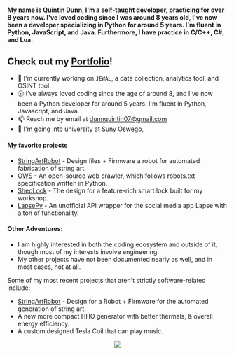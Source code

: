 #### My name is Quintin Dunn, I'm a self-taught developer, practicing for over 8 years now. I've loved coding since I was around 8 years old, I've now been a developer specializing in Python for around 5 years. I'm fluent in Python, JavaScript, and Java. Furthermore, I have practice in C/C++, C#, and Lua.

## Check out my [Portfolio](https://portfolio.quintindev.com)!

- 🔭 I'm currently working on `JEWAL`, a data collection, analytics tool, and OSINT tool.
- 🕥 I've always loved coding since the age of around 8, and I've now been a Python developer for around 5 years. I'm fluent in Python, Javascript, and Java.
- 📫 Reach me by email at [dunnquintin07@gmail.com](mailto:dunnquintin07@gmail.com)
- 🏫 I'm going into university at Suny Oswego, 

#### My favorite projects
 - [StringArtRobot](https://github.com/quintindunn/StringArtRobot) - Design files + Firmware a robot for automated fabrication of string art.
 - [OWS](https://github.com/quintindunn/OWS) - An open-source web crawler, which follows robots.txt specification written in Python.
 - [ShedLock](https://github.com/quintindunn/ShedLock) - The design for a feature-rich smart lock built for my workshop.
 - [LapsePy](https://github.com/quintindunn/lapsepy) - An unofficial API wrapper for the social media app Lapse with a ton of functionality.

#### Other Adventures:
- I am highly interested in both the coding ecosystem and outside of it, though most of my interests involve engineering.
- My other projects have not been documented nearly as well, and in most cases, not at all.

Some of my most recent projects that aren't strictly software-related include:
- [StringArtRobot](https://github.com/quintindunn/StringArtRobot) - Design for a Robot + Firmware for the automated generation of string art.
- A new more compact HHO generator with better thermals, & overall energy efficiency.
- A custom designed Tesla Coil that can play music.

<div align="center">
  <img src="https://github-readme-stats.vercel.app/api/top-langs/?username=quintindunn&theme=onedark&layout=compact">
</div>
